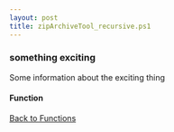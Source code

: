 ```yaml
---
layout: post
title: zipArchiveTool_recursive.ps1
---
```


### something exciting

Some information about the exciting thing

#### Function

<script src="https://gist-it.appspot.com/github.com/BanterBoy/scripts-blog/blob/master/PowerShell/functions/compression/zipArchiveTool_recursive.ps1"></script>

<a href="/menu/_pages/functions.html">Back to Functions</a>
